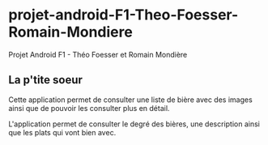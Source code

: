 # projet-android-F1-Theo-Foesser-Romain-Mondiere
Projet Android F1 - Théo Foesser et Romain Mondière

## La p'tite soeur
Cette application permet de consulter une liste de bière avec des images ainsi que de pouvoir les consulter plus en détail.

L'application permet de consulter le degré des bières, une description ainsi que les plats qui vont bien avec.
